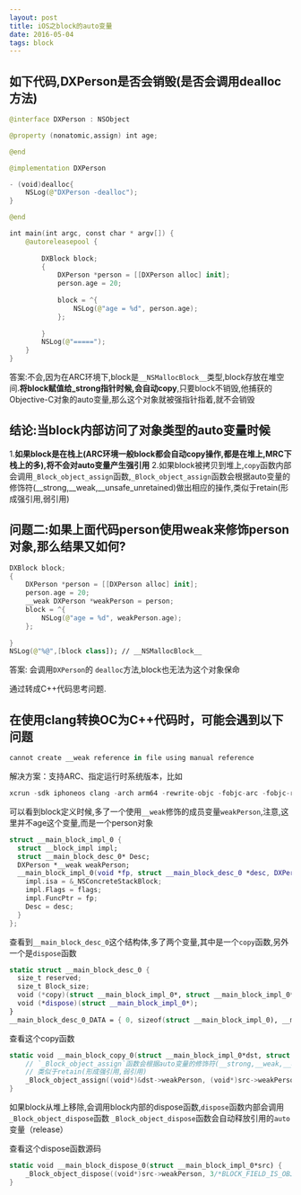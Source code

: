```yaml
---
layout: post
title: iOS之block的auto变量
date: 2016-05-04
tags: block
---
```


## 如下代码,DXPerson是否会销毁(是否会调用dealloc方法)

```swift
@interface DXPerson : NSObject

@property (nonatomic,assign) int age;

@end

@implementation DXPerson

- (void)dealloc{
    NSLog(@"DXPerson -dealloc");
}

@end
```

```swift
int main(int argc, const char * argv[]) {
    @autoreleasepool {
        
        DXBlock block;
        {
            DXPerson *person = [[DXPerson alloc] init];
            person.age = 20;
            
            block = ^{
                NSLog(@"age = %d", person.age);
            };
            
        }
        NSLog(@"=====");
    }
}
```
答案:不会,因为在ARC环境下,block是`__NSMallocBlock__`类型,block存放在堆空间.**将block赋值给_strong指针时候,会自动copy**,只要block不销毁,他捕获的Objective-C对象的auto变量,那么这个对象就被强指针指着,就不会销毁

## 结论:当block内部访问了对象类型的auto变量时候
1.**如果block是在栈上(ARC环境一般block都会自动copy操作,都是在堆上,MRC下栈上的多),将不会对auto变量产生强引用**
2.如果block被拷贝到堆上,`copy`函数内部会调用`_Block_object_assign`函数,`_Block_object_assign`函数会根据auto变量的修饰符(__strong,__weak,__unsafe_unretained)做出相应的操作,类似于retain(形成强引用,弱引用)

## 问题二:如果上面代码person使用weak来修饰person对象,那么结果又如何?
```swift
DXBlock block;
{
    DXPerson *person = [[DXPerson alloc] init];
    person.age = 20;
    __weak DXPerson *weakPerson = person;
    block = ^{
        NSLog(@"age = %d", weakPerson.age);
    };
    
}
NSLog(@"%@",[block class]); // __NSMallocBlock__
```
答案: 会调用`DXPerson`的 `dealloc`方法,block也无法为这个对象保命

通过转成C++代码思考问题.
## 在使用clang转换OC为C++代码时，可能会遇到以下问题
```swift
cannot create __weak reference in file using manual reference
```

解决方案：支持ARC、指定运行时系统版本，比如
```swift
xcrun -sdk iphoneos clang -arch arm64 -rewrite-objc -fobjc-arc -fobjc-runtime=ios-8.0.0 main.m
```

可以看到block定义时候,多了一个使用`__weak`修饰的成员变量`weakPerson`,注意,这里并不age这个变量,而是一个person对象
```swift
struct __main_block_impl_0 {
  struct __block_impl impl;
  struct __main_block_desc_0* Desc;
  DXPerson *__weak weakPerson;
  __main_block_impl_0(void *fp, struct __main_block_desc_0 *desc, DXPerson *__weak _weakPerson, int flags=0) : weakPerson(_weakPerson) {
    impl.isa = &_NSConcreteStackBlock;
    impl.Flags = flags;
    impl.FuncPtr = fp;
    Desc = desc;
  }
};
```
查看到`__main_block_desc_0`这个结构体,多了两个变量,其中是一个`copy`函数,另外一个是`dispose`函数
```swift
static struct __main_block_desc_0 {
  size_t reserved;
  size_t Block_size;
  void (*copy)(struct __main_block_impl_0*, struct __main_block_impl_0*);
  void (*dispose)(struct __main_block_impl_0*);
} 
__main_block_desc_0_DATA = { 0, sizeof(struct __main_block_impl_0), __main_block_copy_0, __main_block_dispose_0};
```

查看这个copy函数
```swift
static void __main_block_copy_0(struct __main_block_impl_0*dst, struct __main_block_impl_0*src) {
    // `_Block_object_assign`函数会根据auto变量的修饰符(__strong,__weak,__unsafe_unretained)做出相应的操作
    // 类似于retain(形成强引用,弱引用)
    _Block_object_assign((void*)&dst->weakPerson, (void*)src->weakPerson, 3/*BLOCK_FIELD_IS_OBJECT*/);
}
```

如果block从堆上移除,会调用block内部的dispose函数,`dispose`函数内部会调用`_Block_object_dispose`函数
`_Block_object_dispose`函数会自动释放引用的`auto`变量（release）

查看这个dispose函数源码
```swift
static void __main_block_dispose_0(struct __main_block_impl_0*src) {
    _Block_object_dispose((void*)src->weakPerson, 3/*BLOCK_FIELD_IS_OBJECT*/);
}
```

